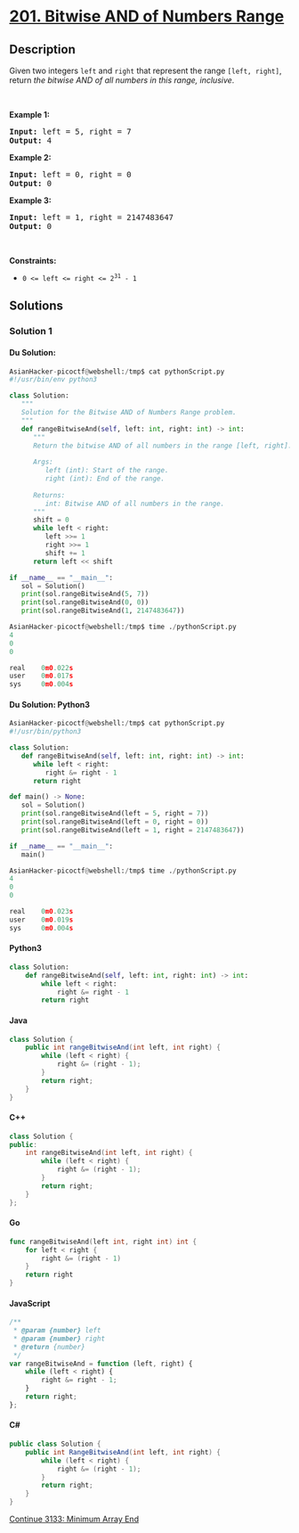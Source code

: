 # [201. Bitwise AND of Numbers Range](https://leetcode.com/problems/bitwise-and-of-numbers-range)

## Description

<p>Given two integers <code>left</code> and <code>right</code> that represent the range <code>[left, right]</code>, return <em>the bitwise AND of all numbers in this range, inclusive</em>.</p>

<p>&nbsp;</p>
<p><strong class="example">Example 1:</strong></p>

<pre>
<strong>Input:</strong> left = 5, right = 7
<strong>Output:</strong> 4
</pre>

<p><strong class="example">Example 2:</strong></p>

<pre>
<strong>Input:</strong> left = 0, right = 0
<strong>Output:</strong> 0
</pre>

<p><strong class="example">Example 3:</strong></p>

<pre>
<strong>Input:</strong> left = 1, right = 2147483647
<strong>Output:</strong> 0
</pre>

<p>&nbsp;</p>
<p><strong>Constraints:</strong></p>

<ul>
	<li><code>0 &lt;= left &lt;= right &lt;= 2<sup>31</sup> - 1</code></li>
</ul>

## Solutions

### Solution 1

#### Du Solution:
```python
AsianHacker-picoctf@webshell:/tmp$ cat pythonScript.py 
#!/usr/bin/env python3

class Solution:
   """
   Solution for the Bitwise AND of Numbers Range problem.
   """
   def rangeBitwiseAnd(self, left: int, right: int) -> int:
      """
      Return the bitwise AND of all numbers in the range [left, right].
      
      Args:
         left (int): Start of the range.
         right (int): End of the range.
      
      Returns:
         int: Bitwise AND of all numbers in the range.
      """
      shift = 0
      while left < right:
         left >>= 1
         right >>= 1
         shift += 1
      return left << shift

if __name__ == "__main__":
   sol = Solution()
   print(sol.rangeBitwiseAnd(5, 7))
   print(sol.rangeBitwiseAnd(0, 0))
   print(sol.rangeBitwiseAnd(1, 2147483647))

AsianHacker-picoctf@webshell:/tmp$ time ./pythonScript.py 
4
0
0

real    0m0.022s
user    0m0.017s
sys     0m0.004s
```

#### Du Solution: Python3
```python
AsianHacker-picoctf@webshell:/tmp$ cat pythonScript.py 
#!/usr/bin/python3

class Solution:
   def rangeBitwiseAnd(self, left: int, right: int) -> int:
      while left < right:
         right &= right - 1
      return right

def main() -> None:
   sol = Solution()
   print(sol.rangeBitwiseAnd(left = 5, right = 7))
   print(sol.rangeBitwiseAnd(left = 0, right = 0))
   print(sol.rangeBitwiseAnd(left = 1, right = 2147483647))

if __name__ == "__main__":
   main()

AsianHacker-picoctf@webshell:/tmp$ time ./pythonScript.py 
4
0
0

real    0m0.023s
user    0m0.019s
sys     0m0.004s
```

#### Python3

```python
class Solution:
    def rangeBitwiseAnd(self, left: int, right: int) -> int:
        while left < right:
            right &= right - 1
        return right
```

#### Java

```java
class Solution {
    public int rangeBitwiseAnd(int left, int right) {
        while (left < right) {
            right &= (right - 1);
        }
        return right;
    }
}
```

#### C++

```cpp
class Solution {
public:
    int rangeBitwiseAnd(int left, int right) {
        while (left < right) {
            right &= (right - 1);
        }
        return right;
    }
};
```

#### Go

```go
func rangeBitwiseAnd(left int, right int) int {
	for left < right {
		right &= (right - 1)
	}
	return right
}
```

#### JavaScript

```js
/**
 * @param {number} left
 * @param {number} right
 * @return {number}
 */
var rangeBitwiseAnd = function (left, right) {
    while (left < right) {
        right &= right - 1;
    }
    return right;
};
```

#### C#

```cs
public class Solution {
    public int RangeBitwiseAnd(int left, int right) {
        while (left < right) {
            right &= (right - 1);
        }
        return right;
    }
}
```

[Continue 3133: Minimum Array End](../../3100-3199/3133.Minimum%20Array%20End/README.md)